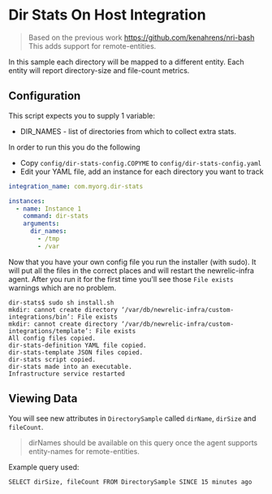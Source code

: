 # Dir Stats On Host Integration

> Based on the previous work https://github.com/kenahrens/nri-bash
> This adds support for remote-entities.

In this sample each directory will be mapped to a different entity.
Each entity will report directory-size and file-count metrics.

## Configuration

This script expects you to supply 1 variable:
* DIR_NAMES - list of directories from which to collect extra stats.

In order to run this you do the following
* Copy `config/dir-stats-config.COPYME` to `config/dir-stats-config.yaml`
* Edit your YAML file, add an instance for each directory you want to track

```yaml
integration_name: com.myorg.dir-stats

instances:
  - name: Instance 1
    command: dir-stats
    arguments:
      dir_names:
        - /tmp
        - /var
```

Now that you have your own config file you run the installer (with sudo). It will put all the files in the correct places and will restart the newrelic-infra agent. After you run it for the first time you'll see those `File exists` warnings which are no problem.

```
dir-stats$ sudo sh install.sh 
mkdir: cannot create directory ‘/var/db/newrelic-infra/custom-integrations/bin’: File exists
mkdir: cannot create directory ‘/var/db/newrelic-infra/custom-integrations/template’: File exists
All config files copied.
dir-stats-definition YAML file copied.
dir-stats-template JSON files copied.
dir-stats script copied.
dir-stats made into an executable.
Infrastructure service restarted
```

## Viewing Data

You will see new attributes in  `DirectorySample` called `dirName`, `dirSize` and `fileCount`.

> dirNames should be available on this query once the agent supports entity-names for remote-entities.

Example query used:
```
SELECT dirSize, fileCount FROM DirectorySample SINCE 15 minutes ago
```
